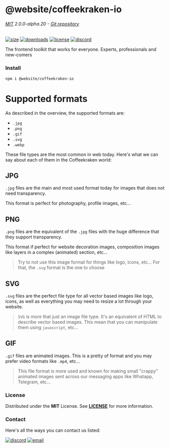 
<!-- header -->
# @website/coffeekraken-io

###### [MIT](./license) 2.0.0-alpha.20 - [Git repository]()

<!-- shields -->
[![size](https://shields.io/bundlephobia/min/@website/coffeekraken-io?style=for-the-badge)](https://www.npmjs.com/package/@website/coffeekraken-io)
[![downloads](https://shields.io/npm/dm/@website/coffeekraken-io?style=for-the-badge)](https://www.npmjs.com/package/@website/coffeekraken-io)
[![license](https://shields.io/npm/l/@website/coffeekraken-io?style=for-the-badge)](./LICENSE)
[![discord](https://img.shields.io/discord/940362961682333767?color=5100FF&amp;label=Join%20us%20on%20Discord&amp;style=for-the-badge)](https://discord.gg/HzycksDJ)

<!-- description -->
The frontend toolkit that works for everyone. Experts, professionals and new-comers

<!-- install -->
### Install

```shell
npm i @website/coffeekraken-io
```

<!-- body -->

<!--
/**
* @name            Supported formats
* @namespace       doc.images
* @type            Markdown
* @platform        md
* @status          stable
* @menu            Documentation / Images           /doc/images/formats
*
* @since           2.0.0
* @author    Olivier Bossel <olivier.bossel@gmail.com> (https://coffeekraken.io)
*/
-->

# Supported formats

As described in the overview, the supported formats are:

- `.jpg`
- `.png`
- `.gif`
- `.svg`
- `.webp`

These file types are the most common in web today. Here's what we can say about each of them in the Coffeekraken world:

## JPG

`.jpg` files are the main and most used format today for images that does not need transparency.

This format is perfect for photography, profile images, etc...

## PNG

`.png` files are the equivalent of the `.jpg` files with the huge difference that they support transparency.

This format if perfect for website decoration images, composition images like layers in a complex (animated) section, etc...

> Try to not use this image format for things like logo, icons, etc... For that, the `.svg` format is the one to choose

## SVG

`.svg` files are the perfect file type for all vector based images like logo, icons, as well as everything you may need to resize a lot through your website.

> `SVG` is more that just an image file type. It's an equivalent of HTML to describe vector based images. This mean that you can manipulate them using `javascript`, etc...

## GIF

`.gif` files are animated images. This is a pretty of format and you may prefer video formats like `.mp4`, etc...

> This file format is more used and known for making small "crappy" animated images sent across our messaging apps like Whatapp, Telegram, etc...


<!-- license -->
### License

Distributed under the **MIT** License. See **[LICENSE](./license)** for more information.

<!-- contact -->
### Contact

Here's all the ways you can contact us listed:

[![discord](https://img.shields.io/badge/Join%20us%20on%20discord-Join-blueviolet?style=[config.shieldsio.style]&amp;logo=discord)](https://discord.gg/HzycksDJ)
[![email](https://img.shields.io/badge/Email%20us-Go-green?style=[config.shieldsio.style]&amp;logo=Mail.Ru)](mailto:olivier.bossel@gmail.com)
